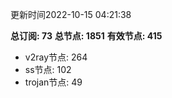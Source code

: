 更新时间2022-10-15 04:21:38

**总订阅: 73**
**总节点: 1851**
**有效节点: 415**
- v2ray节点: 264
- ss节点: 102
- trojan节点: 49
